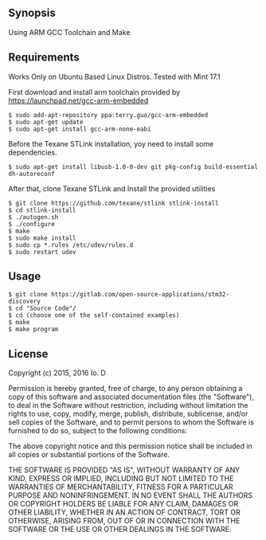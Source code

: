 ## Synopsis

Using ARM GCC Toolchain and Make


## Requirements

Works Only on Ubuntu Based Linux Distros. Tested with Mint 17.1

First download and install arm toolchain provided by https://launchpad.net/gcc-arm-embedded

```
$ sudo add-apt-repository ppa:terry.guo/gcc-arm-embedded 
$ sudo apt-get update
$ sudo apt-get install gcc-arm-none-eabi
```

Before the Texane STLink installation, yoy need to install some dependencies.

```
$ sudo apt-get install libusb-1.0-0-dev git pkg-config build-essential dh-autoreconf
```

After that, clone Texane STLink and Install the provided utilities

```
$ git clone https://github.com/texane/stlink stlink-install
$ cd stlink-install
$ ./autogen.sh
$ ./configure
$ make
$ sudo make install
$ sudo cp *.rules /etc/udev/rules.d
$ sudo restart udev
```

## Usage

```
$ git clone https://gitlab.com/open-source-applications/stm32-discovery
$ cd "Source Code"/
$ cd (choose one of the self-contained examples)
$ make
$ make program
```

## License

Copyright (c)  2015, 2016 Io. D

Permission is hereby granted, free of charge, to any person obtaining a
copy of this software and associated documentation files (the "Software"),
to deal in the Software without restriction, including without limitation
the rights to use, copy, modify, merge, publish, distribute, sublicense,
and/or sell copies of the Software, and to permit persons to whom the
Software is furnished to do so, subject to the following conditions:

The above copyright notice and this permission notice shall be included
in all copies or substantial portions of the Software.

THE SOFTWARE IS PROVIDED "AS IS", WITHOUT WARRANTY OF ANY KIND, EXPRESS OR
IMPLIED, INCLUDING BUT NOT LIMITED TO THE WARRANTIES OF MERCHANTABILITY,
FITNESS FOR A PARTICULAR PURPOSE AND NONINFRINGEMENT. IN NO EVENT SHALL THE
AUTHORS OR COPYRIGHT HOLDERS BE LIABLE FOR ANY CLAIM, DAMAGES OR OTHER
LIABILITY, WHETHER IN AN ACTION OF CONTRACT, TORT OR OTHERWISE, ARISING FROM,
OUT OF OR IN CONNECTION WITH THE SOFTWARE OR THE USE OR OTHER DEALINGS IN THE
SOFTWARE.
